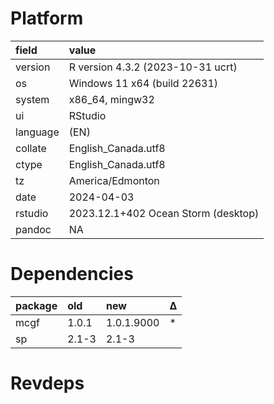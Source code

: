 # Platform

|field    |value                               |
|:--------|:-----------------------------------|
|version  |R version 4.3.2 (2023-10-31 ucrt)   |
|os       |Windows 11 x64 (build 22631)        |
|system   |x86_64, mingw32                     |
|ui       |RStudio                             |
|language |(EN)                                |
|collate  |English_Canada.utf8                 |
|ctype    |English_Canada.utf8                 |
|tz       |America/Edmonton                    |
|date     |2024-04-03                          |
|rstudio  |2023.12.1+402 Ocean Storm (desktop) |
|pandoc   |NA                                  |

# Dependencies

|package |old   |new        |Δ  |
|:-------|:-----|:----------|:--|
|mcgf    |1.0.1 |1.0.1.9000 |*  |
|sp      |2.1-3 |2.1-3      |   |

# Revdeps

